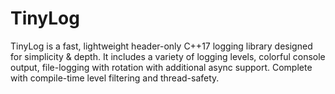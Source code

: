 # TinyLog
TinyLog is a fast, lightweight header-only C++17 logging library designed for simplicity &amp; depth. It includes a variety of logging levels, colorful console output, file-logging with rotation with additional async support. Complete with compile-time level filtering and thread-safety. 
